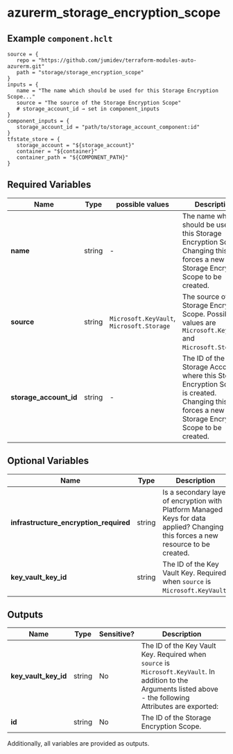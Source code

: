# azurerm_storage_encryption_scope



## Example `component.hclt`

```hcl
source = {
   repo = "https://github.com/jumidev/terraform-modules-auto-azurerm.git"   
   path = "storage/storage_encryption_scope"   
}
inputs = {
   name = "The name which should be used for this Storage Encryption Scope..."   
   source = "The source of the Storage Encryption Scope"   
   # storage_account_id → set in component_inputs
}
component_inputs = {
   storage_account_id = "path/to/storage_account_component:id"   
}
tfstate_store = {
   storage_account = "${storage_account}"   
   container = "${container}"   
   container_path = "${COMPONENT_PATH}"   
}
```

## Required Variables

| Name | Type |  possible values |  Description |
| ---- | --------- |  ----------- | ----------- |
| **name** | string |  -  |  The name which should be used for this Storage Encryption Scope. Changing this forces a new Storage Encryption Scope to be created. | 
| **source** | string |  `Microsoft.KeyVault`, `Microsoft.Storage`  |  The source of the Storage Encryption Scope. Possible values are `Microsoft.KeyVault` and `Microsoft.Storage`. | 
| **storage_account_id** | string |  -  |  The ID of the Storage Account where this Storage Encryption Scope is created. Changing this forces a new Storage Encryption Scope to be created. | 

## Optional Variables

| Name | Type |  Description |
| ---- | --------- |  ----------- |
| **infrastructure_encryption_required** | string |  Is a secondary layer of encryption with Platform Managed Keys for data applied? Changing this forces a new resource to be created. | 
| **key_vault_key_id** | string |  The ID of the Key Vault Key. Required when `source` is `Microsoft.KeyVault`. | 



## Outputs

| Name | Type | Sensitive? | Description |
| ---- | ---- | --------- | --------- |
| **key_vault_key_id** | string | No  | The ID of the Key Vault Key. Required when `source` is `Microsoft.KeyVault`. In addition to the Arguments listed above - the following Attributes are exported: | 
| **id** | string | No  | The ID of the Storage Encryption Scope. | 

Additionally, all variables are provided as outputs.
